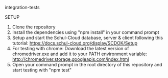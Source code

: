 integration-tests

SETUP

1) Clone the repository
2) Install the dependencies using "npm install" in your command prompt
3) Setup and start the Schul-Cloud database, server & client following this tutorial: https://docs.schul-cloud.org/display/SCDOK/Setup
4) For testing with chrome: Download the latest version of chromedriver.exe and add it to your PATH environment variable:
http://chromedriver.storage.googleapis.com/index.html 
5) Open your command prompt in the root directory of this repository and start testing with "npm test"

